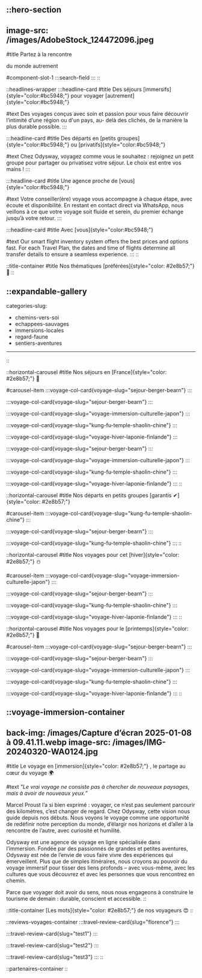 ::hero-section
---
image-src: /images/AdobeStock_124472096.jpeg
---
#title
Partez à la rencontre

du monde autrement

#component-slot-1
  :::search-field
  :::
::

::headlines-wrapper
  :::headline-card
  #title
  Des séjours [immersifs]{style="color:#bc5948;"} pour voyager [autrement]{style="color:#bc5948;"}
  
  #text
  Des voyages conçus avec soin et passion pour vous faire découvrir l’intimité d’une région ou d'un pays, au- delà des clichés, de la manière la plus durable possible.
  :::

  :::headline-card
  #title
  Des départs en [petits groupes]{style="color:#bc5948;"} ou [privatifs]{style="color:#bc5948;"}
  
  #text
  Chez Odysway, voyagez comme vous le souhaitez : rejoignez un petit groupe pour partager ou privatisez votre séjour. Le choix est entre vos mains !
  :::

  :::headline-card
  #title
  Une agence proche de [vous]{style="color:#bc5948;"}
  
  #text
  Votre conseiller(ère) voyage vous accompagne à chaque étape, avec écoute et disponibilité. En restant en contact direct via WhatsApp, nous veillons à ce que votre voyage soit fluide et serein, du premier échange jusqu’à votre retour.
  :::

  :::headline-card
  #title
  Avec [vous]{style="color:#bc5948;"}
  
  #text
  Our smart flight inventory system offers the best prices and options fast. For each Travel Plan, the dates and time of flights determine all transfer details to ensure a seamless experience.
  :::
::

::title-container
#title
Nos thématiques [préférées]{style="color: #2e8b57;"} 🫶
::

::expandable-gallery
---
categories-slug:
  - chemins-vers-soi
  - echappees-sauvages
  - immersions-locales
  - regard-faune
  - sentiers-aventures
---
::

::horizontal-carousel
#title
Nos séjours en [France]{style="color: #2e8b57;"} 🚞

#carousel-item
  :::voyage-col-card{voyage-slug="sejour-berger-bearn"}
  :::

  :::voyage-col-card{voyage-slug="sejour-berger-bearn"}
  :::

  :::voyage-col-card{voyage-slug="voyage-immersion-culturelle-japon"}
  :::

  :::voyage-col-card{voyage-slug="kung-fu-temple-shaolin-chine"}
  :::

  :::voyage-col-card{voyage-slug="voyage-hiver-laponie-finlande"}
  :::

  :::voyage-col-card{voyage-slug="sejour-berger-bearn"}
  :::

  :::voyage-col-card{voyage-slug="voyage-immersion-culturelle-japon"}
  :::

  :::voyage-col-card{voyage-slug="kung-fu-temple-shaolin-chine"}
  :::

  :::voyage-col-card{voyage-slug="voyage-hiver-laponie-finlande"}
  :::
::

::horizontal-carousel
#title
Nos départs en petits groupes [garantis ✔]{style="color: #2e8b57;"}

#carousel-item
  :::voyage-col-card{voyage-slug="kung-fu-temple-shaolin-chine"}
  :::

  :::voyage-col-card{voyage-slug="sejour-berger-bearn"}
  :::

  :::voyage-col-card{voyage-slug="kung-fu-temple-shaolin-chine"}
  :::
::

::horizontal-carousel
#title
Nos voyages pour cet [hiver]{style="color: #2e8b57;"} ☃️

#carousel-item
  :::voyage-col-card{voyage-slug="voyage-immersion-culturelle-japon"}
  :::

  :::voyage-col-card{voyage-slug="sejour-berger-bearn"}
  :::

  :::voyage-col-card{voyage-slug="kung-fu-temple-shaolin-chine"}
  :::

  :::voyage-col-card{voyage-slug="voyage-hiver-laponie-finlande"}
  :::
::

::horizontal-carousel
#title
Nos voyages pour le [printemps]{style="color: #2e8b57;"} 🌱

#carousel-item
  :::voyage-col-card{voyage-slug="sejour-berger-bearn"}
  :::

  :::voyage-col-card{voyage-slug="sejour-berger-bearn"}
  :::

  :::voyage-col-card{voyage-slug="voyage-immersion-culturelle-japon"}
  :::

  :::voyage-col-card{voyage-slug="kung-fu-temple-shaolin-chine"}
  :::

  :::voyage-col-card{voyage-slug="voyage-hiver-laponie-finlande"}
  :::
::

::voyage-immersion-container
---
back-img: /images/Capture d’écran 2025-01-08 à 09.41.11.webp
image-src: /images/IMG-20240320-WA0124.jpg
---
#title
Le voyage en [immersion]{style="color: #2e8b57;"} , le partage au cœur du voyage 🌍

#text
*"Le vrai voyage ne consiste pas à chercher de nouveaux paysages, mais à avoir de nouveaux yeux.”*

Marcel Proust l’a si bien exprimé : voyager, ce n’est pas seulement parcourir des kilomètres, c’est changer de regard. Chez Odysway, cette vision nous guide depuis nos débuts. Nous voyons le voyage comme une opportunité de redéfinir notre perception du monde, d’élargir nos horizons et d’aller à la rencontre de l’autre, avec curiosité et humilité.

Odysway est une agence de voyage en ligne spécialisée dans l’immersion. Fondée par des passionnés de grandes et petites aventures, Odysway est née de l’envie de vous faire vivre des expériences qui émerveillent. Plus que de simples itinéraires, nous croyons au pouvoir du voyage immersif pour tisser des liens profonds – avec vous-même, avec les cultures que vous découvrez et avec les personnes que vous rencontrez en chemin.

Parce que voyager doit avoir du sens, nous nous engageons à construire le tourisme de demain : durable, conscient et accessible.
::

::title-container
[Les mots]{style="color: #2e8b57;"} de nos voyageurs 😍
::

::reviews-voyages-container
  :::travel-review-card{slug="florence"}
  :::

  :::travel-review-card{slug="test1"}
  :::

  :::travel-review-card{slug="test2"}
  :::

  :::travel-review-card{slug="test3"}
  :::
::

::partenaires-container
::
